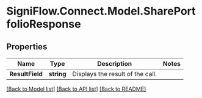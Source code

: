 
# SigniFlow.Connect.Model.SharePortfolioResponse

## Properties

Name | Type | Description | Notes
------------ | ------------- | ------------- | -------------
**ResultField** | **string** | Displays the result of the call. | 

[[Back to Model list]](../README.md#documentation-for-models)
[[Back to API list]](../README.md#documentation-for-api-endpoints)
[[Back to README]](../README.md)

